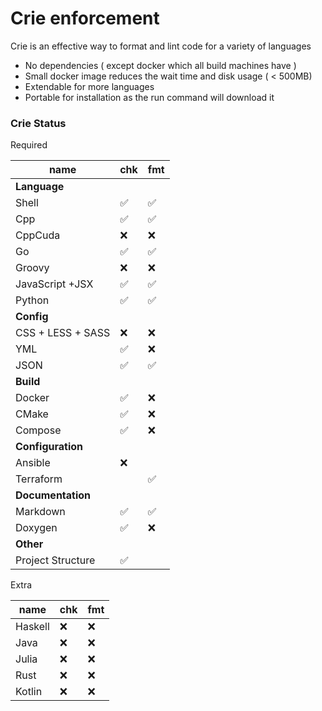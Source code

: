 # Crie enforcement

Crie is an effective way to format and lint code for a variety of languages

-   No dependencies ( except docker which all build machines have )
-   Small docker image reduces the wait time and disk usage ( &lt; 500MB)
-   Extendable for more languages
-   Portable for installation as the run command will download it

### Crie Status

Required

| name              | chk                | fmt                |
| ----------------- | ------------------ | ------------------ |
| **Language**      |                    |                    |
| Shell             | :white_check_mark: | :white_check_mark: |
| Cpp               | :white_check_mark: | :white_check_mark: |
| CppCuda           | :x:                | :x:                |
| Go                | :white_check_mark: | :white_check_mark: |
| Groovy            | :x:                | :x:                |
| JavaScript +JSX   | :white_check_mark: | :white_check_mark: |
| Python            | :white_check_mark: | :white_check_mark: |
| **Config**        |                    |                    |
| CSS + LESS + SASS | :x:                | :x:                |
| YML               | :white_check_mark: | :x:                |
| JSON              | :white_check_mark: | :white_check_mark: |
| **Build**         |                    |                    |
| Docker            | :white_check_mark: | :x:                |
| CMake             | :white_check_mark: | :x:                |
| Compose           | :white_check_mark: | :x:                |
| **Configuration** |                    |                    |
| Ansible           | :x:                |                    |
| Terraform         |                    | :white_check_mark: |
| **Documentation** |                    |                    |
| Markdown          | :white_check_mark: | :white_check_mark: |
| Doxygen           | :white_check_mark: | :x:                |
| **Other**         |                    |                    |
| Project Structure | :white_check_mark: |                    |

Extra

| name    | chk | fmt |
| ------- | --- | --- |
| Haskell | :x: | :x: |
| Java    | :x: | :x: |
| Julia   | :x: | :x: |
| Rust    | :x: | :x: |
| Kotlin  | :x: | :x: |
